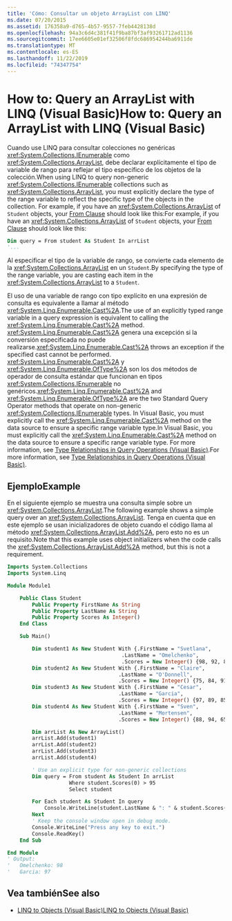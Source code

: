 ```yaml
---
title: 'Cómo: Consultar un objeto ArrayList con LINQ'
ms.date: 07/20/2015
ms.assetid: 176358a9-d765-4b57-9557-7feb4428138d
ms.openlocfilehash: 94a3c6d4c381f41f9ba87bf3af93261712ad1136
ms.sourcegitcommit: 17ee6605e01ef32506f8fdc686954244ba6911de
ms.translationtype: MT
ms.contentlocale: es-ES
ms.lasthandoff: 11/22/2019
ms.locfileid: "74347754"
---
```

# <a name="how-to-query-an-arraylist-with-linq-visual-basic"></a><span data-ttu-id="444bb-102">How to: Query an ArrayList with LINQ (Visual Basic)</span><span class="sxs-lookup"><span data-stu-id="444bb-102">How to: Query an ArrayList with LINQ (Visual Basic)</span></span>

<span data-ttu-id="444bb-103">Cuando use LINQ para consultar colecciones no genéricas <xref:System.Collections.IEnumerable> como <xref:System.Collections.ArrayList>, debe declarar explícitamente el tipo de variable de rango para reflejar el tipo específico de los objetos de la colección.</span><span class="sxs-lookup"><span data-stu-id="444bb-103">When using LINQ to query non-generic <xref:System.Collections.IEnumerable> collections such as <xref:System.Collections.ArrayList>, you must explicitly declare the type of the range variable to reflect the specific type of the objects in the collection.</span></span> <span data-ttu-id="444bb-104">For example, if you have an <xref:System.Collections.ArrayList> of `Student` objects, your [From Clause](../../../../visual-basic/language-reference/queries/from-clause.md) should look like this:</span><span class="sxs-lookup"><span data-stu-id="444bb-104">For example, if you have an <xref:System.Collections.ArrayList> of `Student` objects, your [From Clause](../../../../visual-basic/language-reference/queries/from-clause.md) should look like this:</span></span>

```vb
Dim query = From student As Student In arrList
'...
```

<span data-ttu-id="444bb-105">Al especificar el tipo de la variable de rango, se convierte cada elemento de la <xref:System.Collections.ArrayList> en un `Student`.</span><span class="sxs-lookup"><span data-stu-id="444bb-105">By specifying the type of the range variable, you are casting each item in the <xref:System.Collections.ArrayList> to a `Student`.</span></span>

<span data-ttu-id="444bb-106">El uso de una variable de rango con tipo explícito en una expresión de consulta es equivalente a llamar al método <xref:System.Linq.Enumerable.Cast%2A>.</span><span class="sxs-lookup"><span data-stu-id="444bb-106">The use of an explicitly typed range variable in a query expression is equivalent to calling the <xref:System.Linq.Enumerable.Cast%2A> method.</span></span> <span data-ttu-id="444bb-107"><xref:System.Linq.Enumerable.Cast%2A> genera una excepción si la conversión especificada no puede realizarse.</span><span class="sxs-lookup"><span data-stu-id="444bb-107"><xref:System.Linq.Enumerable.Cast%2A> throws an exception if the specified cast cannot be performed.</span></span> <span data-ttu-id="444bb-108"><xref:System.Linq.Enumerable.Cast%2A> y <xref:System.Linq.Enumerable.OfType%2A> son los dos métodos de operador de consulta estándar que funcionan en tipos <xref:System.Collections.IEnumerable> no genéricos.</span><span class="sxs-lookup"><span data-stu-id="444bb-108"><xref:System.Linq.Enumerable.Cast%2A> and <xref:System.Linq.Enumerable.OfType%2A> are the two Standard Query Operator methods that operate on non-generic <xref:System.Collections.IEnumerable> types.</span></span> <span data-ttu-id="444bb-109">In Visual Basic, you must explicitly call the <xref:System.Linq.Enumerable.Cast%2A> method on the data source to ensure a specific range variable type.</span><span class="sxs-lookup"><span data-stu-id="444bb-109">In Visual Basic, you must explicitly call the <xref:System.Linq.Enumerable.Cast%2A> method on the data source to ensure a specific range variable type.</span></span> <span data-ttu-id="444bb-110">For more information, see [Type Relationships in Query Operations (Visual Basic)](../../../../visual-basic/programming-guide/concepts/linq/type-relationships-in-query-operations.md).</span><span class="sxs-lookup"><span data-stu-id="444bb-110">For more information, see [Type Relationships in Query Operations (Visual Basic)](../../../../visual-basic/programming-guide/concepts/linq/type-relationships-in-query-operations.md).</span></span>

## <a name="example"></a><span data-ttu-id="444bb-111">Ejemplo</span><span class="sxs-lookup"><span data-stu-id="444bb-111">Example</span></span>

<span data-ttu-id="444bb-112">En el siguiente ejemplo se muestra una consulta simple sobre un <xref:System.Collections.ArrayList>.</span><span class="sxs-lookup"><span data-stu-id="444bb-112">The following example shows a simple query over an <xref:System.Collections.ArrayList>.</span></span> <span data-ttu-id="444bb-113">Tenga en cuenta que en este ejemplo se usan inicializadores de objeto cuando el código llama al método <xref:System.Collections.ArrayList.Add%2A>, pero esto no es un requisito.</span><span class="sxs-lookup"><span data-stu-id="444bb-113">Note that this example uses object initializers when the code calls the <xref:System.Collections.ArrayList.Add%2A> method, but this is not a requirement.</span></span>

```vb
Imports System.Collections
Imports System.Linq

Module Module1

    Public Class Student
        Public Property FirstName As String
        Public Property LastName As String
        Public Property Scores As Integer()
    End Class

    Sub Main()

        Dim student1 As New Student With {.FirstName = "Svetlana",
                                     .LastName = "Omelchenko",
                                     .Scores = New Integer() {98, 92, 81, 60}}
        Dim student2 As New Student With {.FirstName = "Claire",
                                    .LastName = "O'Donnell",
                                    .Scores = New Integer() {75, 84, 91, 39}}
        Dim student3 As New Student With {.FirstName = "Cesar",
                                    .LastName = "Garcia",
                                    .Scores = New Integer() {97, 89, 85, 82}}
        Dim student4 As New Student With {.FirstName = "Sven",
                                    .LastName = "Mortensen",
                                    .Scores = New Integer() {88, 94, 65, 91}}

        Dim arrList As New ArrayList()
        arrList.Add(student1)
        arrList.Add(student2)
        arrList.Add(student3)
        arrList.Add(student4)

        ' Use an explicit type for non-generic collections
        Dim query = From student As Student In arrList
                    Where student.Scores(0) > 95
                    Select student

        For Each student As Student In query
            Console.WriteLine(student.LastName & ": " & student.Scores(0))
        Next
        ' Keep the console window open in debug mode.
        Console.WriteLine("Press any key to exit.")
        Console.ReadKey()
    End Sub

End Module
' Output:
'   Omelchenko: 98
'   Garcia: 97
```

## <a name="see-also"></a><span data-ttu-id="444bb-114">Vea también</span><span class="sxs-lookup"><span data-stu-id="444bb-114">See also</span></span>

- [<span data-ttu-id="444bb-115">LINQ to Objects (Visual Basic)</span><span class="sxs-lookup"><span data-stu-id="444bb-115">LINQ to Objects (Visual Basic)</span></span>](../../../../visual-basic/programming-guide/concepts/linq/linq-to-objects.md)
